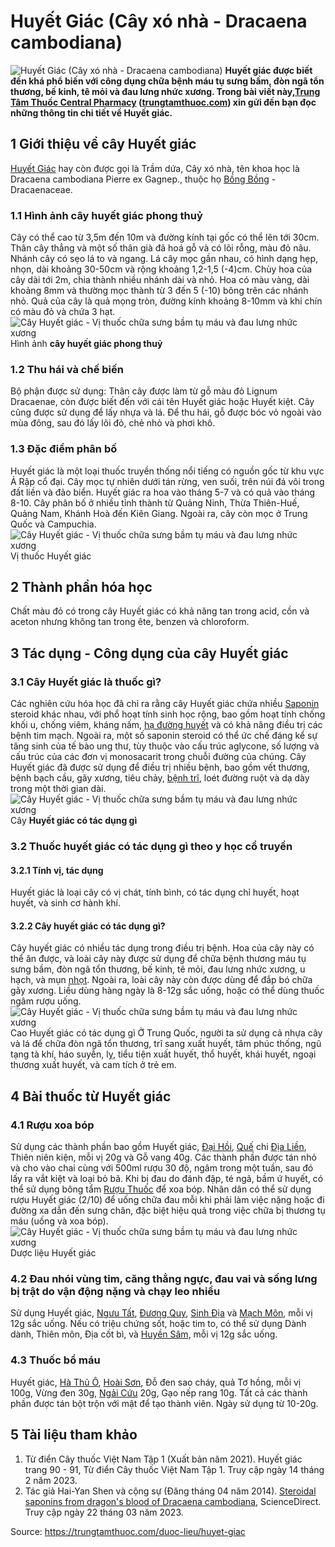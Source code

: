 # Huyết Giác (Cây xó nhà - Dracaena cambodiana)

![Huyết Giác \(Cây xó nhà  - Dracaena cambodiana\)](https://trungtamthuoc.com/images/others/cay-huyet-giac-0-8666.jpg)
**Huyết giác được biết đến khá phổ biến với công dụng chữa bệnh máu tụ sưng bầm, đòn ngã tổn thương, bế kinh, tê mỏi và đau lưng nhức xương. Trong bài viết này,[Trung Tâm Thuốc Central Pharmacy](https://trungtamthuoc.com/ "Trung Tâm Thuốc Central Pharmacy") ([trungtamthuoc.com](https://trungtamthuoc.com/ "trungtamthuoc.com")) xin gửi đến bạn đọc những thông tin chi tiết về Huyết giác.**
##  1 Giới thiệu về cây Huyết giác
[Huyết Giác](https://trungtamthuoc.com/duoc-lieu/huyet-giac "Huyết Giác") hay còn được gọi là Trầm dứa, Cây xó nhà, tên khoa học là Dracaena cambodiana Pierre ex Gagnep., thuộc họ [Bồng Bồng](https://trungtamthuoc.com/duoc-lieu/bong-bong "Bồng Bồng") - Dracaenaceae.
### 1.1 Hình ảnh cây huyết giác phong thuỷ
Cây có thể cao từ 3,5m đến 10m và đường kính tại gốc có thể lên tới 30cm. Thân cây thẳng và một số thân già đã hoá gỗ và có lõi rỗng, màu đỏ nâu. Nhánh cây có sẹo lá to và ngang. Lá cây mọc gần nhau, có hình dạng hẹp, nhọn, dài khoảng 30-50cm và rộng khoảng 1,2-1,5 (-4)cm.
Chùy hoa của cây dài tới 2m, chia thành nhiều nhánh dài và nhỏ. Hoa có màu vàng, dài khoảng 8mm và thường mọc thành từ 3 đến 5 (-10) bông trên các nhánh nhỏ. Quả của cây là quả mọng tròn, đường kính khoảng 8-10mm và khi chín có màu đỏ và chứa 3 hạt.
![Cây Huyết giác - Vị thuốc chữa sưng bầm tụ máu và đau lưng nhức xương](https://trungtamthuoc.com/images/item/cay-huyet-giac-5.jpg)Hình ảnh **cây huyết giác phong thuỷ**
### 1.2 Thu hái và chế biến
Bộ phận được sử dụng: Thân cây được làm từ gỗ màu đỏ Lignum Dracaenae, còn được biết đến với cái tên Huyết giác hoặc Huyết kiệt. Cây cũng được sử dụng để lấy nhựa và lá.
Để thu hái, gỗ được bóc vỏ ngoài vào mùa đông, sau đó lấy lõi đỏ, chẻ nhỏ và phơi khô.
### 1.3 Đặc điểm phân bố
Huyết giác là một loại thuốc truyền thống nổi tiếng có nguồn gốc từ khu vực Ả Rập cổ đại. Cây mọc tự nhiên dưới tán rừng, ven suối, trên núi đá vôi trong đất liền và đảo biển. Huyết giác ra hoa vào tháng 5-7 và có quả vào tháng 8-10. Cây phân bố ở nhiều tỉnh thành từ Quảng Ninh, Thừa Thiên-Huế, Quảng Nam, Khánh Hoà đến Kiên Giang. Ngoài ra, cây còn mọc ở Trung Quốc và Campuchia.
![Cây Huyết giác - Vị thuốc chữa sưng bầm tụ máu và đau lưng nhức xương](https://trungtamthuoc.com/images/item/cay-huyet-giac-1.jpg)Vị thuốc Huyết giác
##  2 Thành phần hóa học
Chất màu đỏ có trong cây Huyết giác có khả năng tan trong acid, cồn và aceton nhưng không tan trong ête, benzen và chloroform.
##  3 Tác dụng - Công dụng của cây Huyết giác
### 3.1 Cây Huyết giác là thuốc gì?
Các nghiên cứu hóa học đã chỉ ra rằng cây Huyết giác chứa nhiều [Saponin](https://trungtamthuoc.com/hoat-chat/saponin "Saponin") steroid khác nhau, với phổ hoạt tính sinh học rộng, bao gồm hoạt tính chống khối u, chống viêm, kháng nấm, [hạ đường huyết](https://trungtamthuoc.com/bai-viet/ha-glucose-mau "hạ đường huyết") và có khả năng điều trị các bệnh tim mạch. Ngoài ra, một số saponin steroid có thể ức chế đáng kể sự tăng sinh của tế bào ung thư, tùy thuộc vào cấu trúc aglycone, số lượng và cấu trúc của các đơn vị monosacarit trong chuỗi đường của chúng. Cây Huyết giác đã được sử dụng để điều trị nhiều bệnh, bao gồm vết thương, bệnh bạch cầu, gãy xương, tiêu chảy, [bệnh trĩ](https://trungtamthuoc.com/bai-viet/benh-tri-dau-hieu-benh-va-cach-chua-benh-tri-tai-nha "bệnh trĩ"), loét đường ruột và dạ dày trong một thời gian dài.
![Cây Huyết giác - Vị thuốc chữa sưng bầm tụ máu và đau lưng nhức xương](https://trungtamthuoc.com/images/item/cay-huyet-giac-2.jpg)Cây **Huyết giác có tác dụng gì**
### 3.2 Thuốc huyết giác có tác dụng gì theo y học cổ truyền
#### 3.2.1 Tính vị, tác dụng
Huyết giác là loại cây có vị chát, tính bình, có tác dụng chỉ huyết, hoạt huyết, và sinh cơ hành khí.
#### 3.2.2 Cây huyết giác có tác dụng gì?
Cây huyết giác có nhiều tác dụng trong điều trị bệnh. Hoa của cây này có thể ăn được, và loài cây này được sử dụng để chữa bệnh thương máu tụ sưng bầm, đòn ngã tổn thương, bế kinh, tê mỏi, đau lưng nhức xương, u hạch, và mụn [nhọt](https://trungtamthuoc.com/bai-viet/nhot "nhọt"). Ngoài ra, loài cây này còn được dùng để đắp bó chữa gãy xương. Liều dùng hàng ngày là 8-12g sắc uống, hoặc có thể dùng thuốc ngâm rượu uống.
![Cây Huyết giác - Vị thuốc chữa sưng bầm tụ máu và đau lưng nhức xương](https://trungtamthuoc.com/images/item/cay-huyet-giac-4.jpg)Cao Huyết giác có tác dụng gì
Ở Trung Quốc, người ta sử dụng cả nhựa cây và lá để chữa đòn ngã tổn thương, trĩ sang xuất huyết, tâm phúc thống, ngũ tạng tà khí, háo suyễn, lỵ, tiểu tiện xuất huyết, thổ huyết, khái huyết, ngoại thương xuất huyết, và cam tích ở trẻ em.
##  4 Bài thuốc từ Huyết giác
### 4.1 Rượu xoa bóp
Sử dụng các thành phần bao gồm Huyết giác, [Đại Hồi](https://trungtamthuoc.com/duoc-lieu/dai-hoi "Đại Hồi"), [Quế](https://trungtamthuoc.com/duoc-lieu/que-51 "Quế") chi [Địa Liền](https://trungtamthuoc.com/duoc-lieu/httpsviwikipediaorgwikidialien "Địa Liền"), Thiên niên kiện, mỗi vị 20g và Gỗ vang 40g. Các thành phần được tán nhỏ và cho vào chai cùng với 500ml rượu 30 độ, ngâm trong một tuần, sau đó lấy ra vắt kiệt và loại bỏ bã. Khi bị đau do đánh đập, té ngã, bầm ứ huyết, có thể sử dụng bông tẩm [Rượu Thuốc](https://trungtamthuoc.com/duoc-lieu/ruou-thuoc "Rượu Thuốc") để xoa bóp. Nhân dân có thể sử dụng rượu Huyết giác (2/10) để uống chữa đau mỗi khi phải làm việc nặng hoặc đi đường xa dẫn đến sưng chân, đặc biệt hiệu quả trong việc chữa bị thương tụ máu (uống và xoa bóp).
![Cây Huyết giác - Vị thuốc chữa sưng bầm tụ máu và đau lưng nhức xương](https://trungtamthuoc.com/images/item/cay-huyet-giac-3.jpg)Dược liệu Huyết giác
### 4.2 Đau nhói vùng tim, căng thẳng ngực, đau vai và sống lưng bị trật do vận động nặng và chạy leo nhiều
Sử dụng Huyết giác, [Ngưu Tất](https://trungtamthuoc.com/duoc-lieu/nguu-tat-86 "Ngưu Tất"), [Đương Quy](https://trungtamthuoc.com/duoc-lieu/duong-quy-08 "Đương Quy"), [Sinh Địa](https://trungtamthuoc.com/duoc-lieu/dia-hoang "Sinh Địa") và [Mạch Môn](https://trungtamthuoc.com/duoc-lieu/mach-mon "Mạch Môn"), mỗi vị 12g sắc uống. Nếu có triệu chứng sốt, hoặc tim to, có thể sử dụng Dành dành, Thiên môn, Địa cốt bì, và [Huyền Sâm](https://trungtamthuoc.com/duoc-lieu/huyen-sam "Huyền Sâm"), mỗi vị 12g sắc uống.
### 4.3 Thuốc bổ máu
Huyết giác, [Hà Thủ Ô](https://trungtamthuoc.com/duoc-lieu/ha-thu-o "Hà Thủ Ô"), [Hoài Sơn](https://trungtamthuoc.com/duoc-lieu/hoai-son "Hoài Sơn"), Đỗ đen sao cháy, quả Tơ hồng, mỗi vị 100g, Vừng đen 30g, [Ngải Cứu](https://trungtamthuoc.com/duoc-lieu/ngai-cuu-82 "Ngải Cứu") 20g, Gạo nếp rang 10g. Tất cả các thành phần được tán bột trộn với mật để tạo thành viên. Ngày sử dụng từ 10-20g.
##  5 Tài liệu tham khảo
  1. Từ điển Cây thuốc Việt Nam Tập 1 (Xuất bản năm 2021). Huyết giác trang 90 - 91, Từ điển Cây thuốc Việt Nam Tập 1. Truy cập ngày 14 tháng 2 năm 2023.
  2. Tác giả Hai-Yan Shen và cộng sự (Đăng tháng 04 năm 2014). [Steroidal saponins from dragon's blood of Dracaena cambodiana](https://www.sciencedirect.com/science/article/abs/pii/S0367326X14000264?via%3Dihub), ScienceDirect. Truy cập ngày 22 tháng 03 năm 2023.




Source: https://trungtamthuoc.com/duoc-lieu/huyet-giac